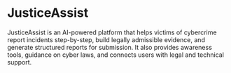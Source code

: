 # JusticeAssist
JusticeAssist is an AI-powered platform that helps victims of cybercrime report incidents step-by-step, build legally admissible evidence, and generate structured reports for submission. It also provides awareness tools, guidance on cyber laws, and connects users with legal and technical support.
